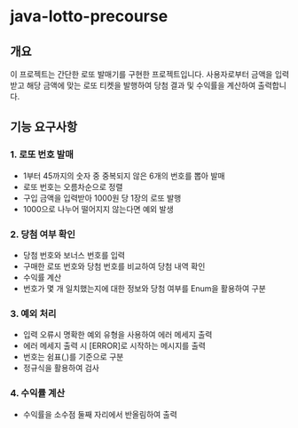 # java-lotto-precourse
## 개요
이 프로젝트는 간단한 로또 발매기를 구현한 프로젝트입니다.
사용자로부터 금액을 입력받고 해당 금액에 맞는 로또 티켓을 발행하여 당첨 결과 및 수익률을 계산하여 출력합니다.

## 기능 요구사항
### 1. 로또 번호 발매
* 1부터 45까지의 숫자 중 중복되지 않은 6개의 번호를 뽑아 발매
* 로또 번호는 오름차순으로 정렬
* 구입 금액을 입력받아 1000원 당 1장의 로또 발행
* 1000으로 나누어 떨어지지 않는다면 예외 발생
### 2. 당첨 여부 확인
* 당첨 번호와 보너스 번호를 입력
* 구매한 로또 번호와 당첨 번호를 비교하여 당첨 내역 확인
* 수익률 계산
* 번호가 몇 개 일치했는지에 대한 정보와 당첨 여부를 Enum을 활용하여 구분
### 3. 예외 처리
* 입력 오류시 명확한 예외 유형을 사용하여 에러 메세지 출력
* 에러 메세지 출력 시 [ERROR]로 시작하는 메시지를 출력
* 번호는 쉼표(,)를 기준으로 구분
* 정규식을 활용하여 검사
### 4. 수익률 계산
* 수익률을 소수점 둘째 자리에서 반올림하여 출력